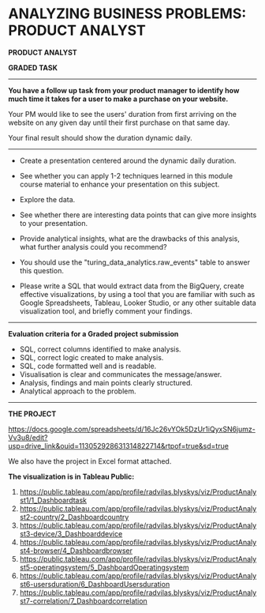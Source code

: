 # ANALYZING BUSINESS PROBLEMS: PRODUCT ANALYST

**PRODUCT ANALYST**

**GRADED TASK**

-----

**You have a follow up task from your product manager to identify how much time it takes for a user to make a purchase on your website.**

Your PM would like to see the users' duration from first arriving on the website on any given day until their first purchase on that same day.

Your final result should show the duration dynamic daily.

-----

* Create a presentation centered around the dynamic daily duration.

* See whether you can apply 1-2 techniques learned in this module course material to enhance your presentation on this subject.

* Explore the data. 

* See whether there are interesting data points that can give more insights to your presentation.

* Provide analytical insights, what are the drawbacks of this analysis, what further analysis could you recommend?

* You should use the "turing_data_analytics.raw_events" table to answer this question. 

* Please write a SQL that would extract data from the BigQuery, create effective visualizations, by using a tool that you are familiar with such as Google Spreadsheets, Tableau, Looker Studio, or any other suitable data visualization tool, and briefly comment your findings.

-----

**Evaluation criteria for a Graded project submission**
* SQL, correct columns identified to make analysis.
* SQL, correct logic created to make analysis.
* SQL, code formatted well and is readable.
* Visualisation is clear and communicates the message/answer.
* Analysis, findings and main points clearly structured.
* Analytical approach to the problem.

-----

**THE PROJECT**

https://docs.google.com/spreadsheets/d/16Jc26vYOk5DzUr1iQyxSN6jumz-Vv3u8/edit?usp=drive_link&ouid=113052928631314822714&rtpof=true&sd=true

We also have the project in Excel format attached.

**The visualization is in Tableau Public:**
1. https://public.tableau.com/app/profile/radvilas.blyskys/viz/ProductAnalyst1/1_Dashboardtask
2. https://public.tableau.com/app/profile/radvilas.blyskys/viz/ProductAnalyst2-country/2_Dashboardcountry
3. https://public.tableau.com/app/profile/radvilas.blyskys/viz/ProductAnalyst3-device/3_Dashboarddevice
4. https://public.tableau.com/app/profile/radvilas.blyskys/viz/ProductAnalyst4-browser/4_Dashboardbrowser
5. https://public.tableau.com/app/profile/radvilas.blyskys/viz/ProductAnalyst5-operatingsystem/5_DashboardOperatingsystem
6. https://public.tableau.com/app/profile/radvilas.blyskys/viz/ProductAnalyst6-usersduration/6_DashboardUsersduration
7. https://public.tableau.com/app/profile/radvilas.blyskys/viz/ProductAnalyst7-correlation/7_Dashboardcorrelation
